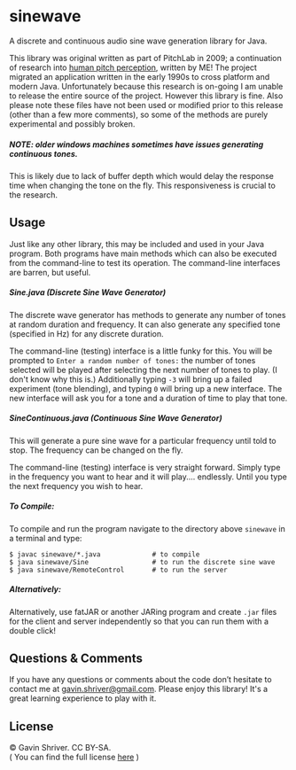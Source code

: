 sinewave
========

A discrete and continuous audio sine wave generation library for Java.

This library was original written as part of PitchLab in 2009; a continuation of research into [human pitch perception](http://www.phys.washington.edu/~vladi/pitch/JASA_94/abs_pitch.html), written by ME! The project migrated an application written in the early 1990s to cross platform and modern Java. Unfortunately because this research is on-going I am unable to release the entire source of the project. However this library is fine. Also please note these files have not been used or modified prior to this release (other than a few more comments), so some of the methods are purely experimental and possibly broken.

##### NOTE: older windows machines sometimes have issues generating continuous tones. 
This is likely due to lack of buffer depth which would delay the response time when changing the tone on the fly. This responsiveness is crucial to the research.

Usage
-------------
Just like any other library, this may be included and used in your Java program. Both programs have main methods which can also be executed from the command-line to test its operation. The command-line interfaces are barren, but useful.


##### Sine.java (Discrete Sine Wave Generator)
The discrete wave generator has methods to generate any number of tones at random duration and frequency. It can also generate any specified tone (specified in Hz) for any discrete duration.

The command-line (testing) interface is a little funky for this. You will be prompted to `Enter a random number of tones:`  the number of tones selected will be played after selecting the next number of tones to play. (I don't know why this is.) Additionally typing `-3` will bring up a failed experiment (tone blending), and typing `0` will bring up a new interface. The new interface will ask you for a tone and a duration of time to play that tone.

##### SineContinuous.java (Continuous Sine Wave Generator)
This will generate a pure sine wave for a particular frequency until told to stop. The frequency can be changed on the fly.

The command-line (testing) interface is very straight forward. Simply type in the frequency you want to hear and it will play.... endlessly. Until you type the next frequency you wish to hear.  

##### To Compile:
To compile and run the program navigate to the directory above `sinewave` in a terminal and type:

    $ javac sinewave/*.java             # to compile
    $ java sinewave/Sine                # to run the discrete sine wave
    $ java sinewave/RemoteControl       # to run the server

##### Alternatively:
  Alternatively, use fatJAR or another JARing program and create `.jar` files for the client and server independently so that you can run them with a double click! 

Questions & Comments
-------------
If you have any questions or comments about the code don’t hesitate to contact me at [gavin.shriver@gmail.com](mailto:gavin.shriver@gmail.com). Please enjoy this library! It's a great learning experience to play with it.

License
-------------
© Gavin Shriver. CC BY-SA.   
( You can find the full license [here](http://creativecommons.org/licenses/by-sa/4.0/legalcode) )
